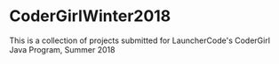 # CoderGirlWinter2018
This is a collection of projects submitted for LauncherCode's CoderGirl Java Program, Summer 2018 
